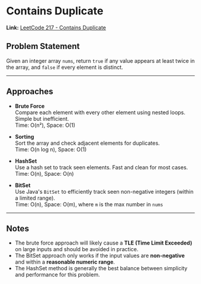 # Contains Duplicate

**Link:** [LeetCode 217 - Contains Duplicate](https://leetcode.com/problems/contains-duplicate/)

## Problem Statement

Given an integer array `nums`, return `true` if any value appears at least twice in the array, and `false` if every element is distinct.

---

## Approaches

- **Brute Force**  
  Compare each element with every other element using nested loops. Simple but inefficient.  
  Time: O(n²), Space: O(1)

- **Sorting**  
  Sort the array and check adjacent elements for duplicates.  
  Time: O(n log n), Space: O(1)

- **HashSet**  
  Use a hash set to track seen elements. Fast and clean for most cases.  
  Time: O(n), Space: O(n)

- **BitSet**  
  Use Java's `BitSet` to efficiently track seen non-negative integers (within a limited range).  
  Time: O(n), Space: O(m), where `m` is the max number in `nums`

---

## Notes

- The brute force approach will likely cause a **TLE (Time Limit Exceeded)** on large inputs and should be avoided in practice.
- The BitSet approach only works if the input values are **non-negative** and within a **reasonable numeric range**.
- The HashSet method is generally the best balance between simplicity and performance for this problem.
